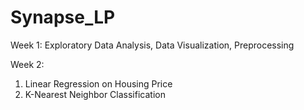 # Synapse_LP
Week 1: Exploratory Data Analysis, Data Visualization, Preprocessing

Week 2:
  1) Linear Regression on Housing Price
  2) K-Nearest Neighbor Classification
